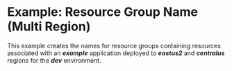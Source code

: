 # Example: Resource Group Name (Multi Region)

This example creates the names for resource groups containing resources associated with an **_example_** application deployed to **_eastus2_** and **_centralus_** regions for the **_dev_** environment.
